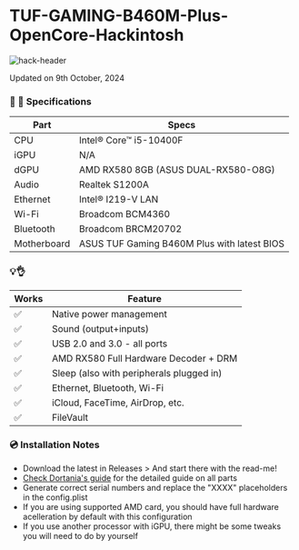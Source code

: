 # TUF-GAMING-B460M-Plus-OpenCore-Hackintosh
![hack-header](https://github.com/user-attachments/assets/ae796833-dc98-4600-9b42-5dcf7b747671)

Updated on 9th October, 2024

###  :mag_right: 👾 Specifications 

| Part        | Specs                                             |
| ----------- | ------------------------------------------------- |
| CPU         | Intel® Core™ i5-10400F                            |
| iGPU        | N/A                                               |
| dGPU        | AMD RX580 8GB (ASUS DUAL-RX580-O8G)               |
| Audio       | Realtek S1200A                                    |
| Ethernet    | Intel® I219-V LAN                                 |
| Wi-Fi       | Broadcom BCM4360                                  |
| Bluetooth   | Broadcom BRCM20702                                |
| Motherboard | ASUS TUF Gaming B460M Plus with latest BIOS |

### :bulb: ​👌

| Works              | Feature                                               |
| ------------------ | ----------------------------------------------------- |
| :white_check_mark: | Native power management                               |
| :white_check_mark: | Sound (output+inputs)                                 |
| :white_check_mark: | USB 2.0 and 3.0 - all ports                           |
| :white_check_mark: | AMD RX580 Full Hardware Decoder + DRM                 |
| :white_check_mark: | Sleep (also with peripherals plugged in)              |
| :white_check_mark: | Ethernet, Bluetooth, Wi-Fi                            |
| :white_check_mark: | iCloud, FaceTime, AirDrop, etc.                       |
| :white_check_mark: | FileVault                                             |

###  💿 ​Installation Notes
* Download the latest in Releases > And start there with the read-me!
* [Check Dortania's guide](https://dortania.github.io/OpenCore-Install-Guide/) for the detailed guide on all parts
* Generate correct serial numbers and replace the "XXXX" placeholders in the config.plist
* If you are using supported AMD card, you should have full hardware acelleration by default with this configuration
* If you use another processor with iGPU, there might be some tweaks you will need to do by yourself
